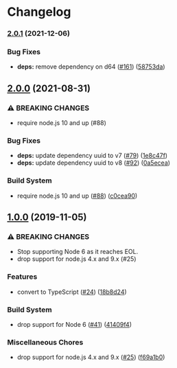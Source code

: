 # Changelog

### [2.0.1](https://www.github.com/google/eventid-js/compare/v2.0.0...v2.0.1) (2021-12-06)


### Bug Fixes

* **deps:** remove dependency on d64 ([#161](https://www.github.com/google/eventid-js/issues/161)) ([58753da](https://www.github.com/google/eventid-js/commit/58753da30cb4443395c4436ac95471ca2d2de6aa))

## [2.0.0](https://www.github.com/google/eventid-js/compare/v1.0.0...v2.0.0) (2021-08-31)


### ⚠ BREAKING CHANGES

* require node.js 10 and up (#88)

### Bug Fixes

* **deps:** update dependency uuid to v7 ([#79](https://www.github.com/google/eventid-js/issues/79)) ([1e8c47f](https://www.github.com/google/eventid-js/commit/1e8c47f982ecadad583952847bcc3919d8ca498e))
* **deps:** update dependency uuid to v8 ([#92](https://www.github.com/google/eventid-js/issues/92)) ([0a5ecea](https://www.github.com/google/eventid-js/commit/0a5eceae8dca5ae751fbee7dc0c3822e707af826))


### Build System

* require node.js 10 and up ([#88](https://www.github.com/google/eventid-js/issues/88)) ([c0cea90](https://www.github.com/google/eventid-js/commit/c0cea904922fc8e34a13ace7777cca54e6cff30a))

## [1.0.0](https://www.github.com/google/eventid-js/compare/v0.1.2...v1.0.0) (2019-11-05)


### ⚠ BREAKING CHANGES

* Stop supporting Node 6 as it reaches EOL.
* drop support for node.js 4.x and 9.x (#25)

### Features

* convert to TypeScript ([#24](https://www.github.com/google/eventid-js/issues/24)) ([18b8d24](https://www.github.com/google/eventid-js/commit/18b8d24ea0eaf878cf2beef1b153da9fae1cc691))


### Build System

* drop support for Node 6 ([#41](https://www.github.com/google/eventid-js/issues/41)) ([41409f4](https://www.github.com/google/eventid-js/commit/41409f4ac4f4591b1e67767ba14254d92247c152))


### Miscellaneous Chores

* drop support for node.js 4.x and 9.x ([#25](https://www.github.com/google/eventid-js/issues/25)) ([f69a1b0](https://www.github.com/google/eventid-js/commit/f69a1b0630bbf8b7d6b163795915558819f8e5c1))
